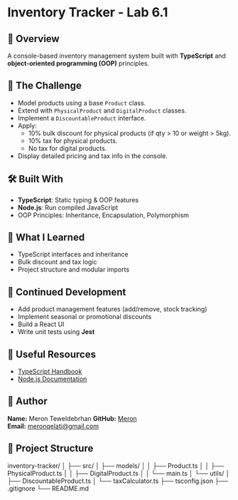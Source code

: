 # Inventory Tracker - Lab 6.1

## 📌 Overview
A console-based inventory management system built with **TypeScript** and **object-oriented programming (OOP)** principles.

## 🎯 The Challenge
- Model products using a base `Product` class.
- Extend with `PhysicalProduct` and `DigitalProduct` classes.
- Implement a `DiscountableProduct` interface.
- Apply:
  - 10% bulk discount for physical products (if qty > 10 or weight > 5kg).
  - 10% tax for physical products.
  - No tax for digital products.
- Display detailed pricing and tax info in the console.

## 🛠️ Built With
- **TypeScript**: Static typing & OOP features
- **Node.js**: Run compiled JavaScript
- OOP Principles: Inheritance, Encapsulation, Polymorphism
 
## 🧠 What I Learned
- TypeScript interfaces and inheritance
- Bulk discount and tax logic
- Project structure and modular imports


## 🚀 Continued Development
- Add product management features (add/remove, stock tracking)
- Implement seasonal or promotional discounts
- Build a React UI
- Write unit tests using **Jest**

## 🔗 Useful Resources
- [TypeScript Handbook](https://www.typescriptlang.org/docs/)
- [Node.js Documentation](https://nodejs.org/en/docs)

## 👤 Author
**Name:** Meron Teweldebrhan 
**GitHub:** [Meron](https://github.com/MeronTeweldebrhan)  
**Email:** meronqelati@gmail.com

## 📂 Project Structure
inventory-tracker/
│
├── src/
│ ├── models/
│ │ ├── Product.ts
│ │ ├── PhysicalProduct.ts
│ │ ├── DigitalProduct.ts
│ │ └── main.ts
│ └── utils/
│ ├── DiscountableProduct.ts
│ └── taxCalculator.ts
├── tsconfig.json
├── .gitignore
└── README.md
